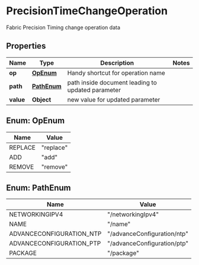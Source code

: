 

# PrecisionTimeChangeOperation

Fabric Precision Timing change operation data

## Properties

| Name | Type | Description | Notes |
|------------ | ------------- | ------------- | -------------|
|**op** | [**OpEnum**](#OpEnum) | Handy shortcut for operation name |  |
|**path** | [**PathEnum**](#PathEnum) | path inside document leading to updated parameter |  |
|**value** | **Object** | new value for updated parameter |  |



## Enum: OpEnum

| Name | Value |
|---- | -----|
| REPLACE | &quot;replace&quot; |
| ADD | &quot;add&quot; |
| REMOVE | &quot;remove&quot; |



## Enum: PathEnum

| Name | Value |
|---- | -----|
| NETWORKINGIPV4 | &quot;/networkingIpv4&quot; |
| NAME | &quot;/name&quot; |
| ADVANCECONFIGURATION_NTP | &quot;/advanceConfiguration/ntp&quot; |
| ADVANCECONFIGURATION_PTP | &quot;/advanceConfiguration/ptp&quot; |
| PACKAGE | &quot;/package&quot; |



